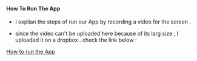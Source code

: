 

#### How To Run The App

   * I explian the steps of run our App by recording a video for the screen .
    
   * since the video can't be uploaded here because of its larg size , I uploaded it on a dropbox . check the  link below :

   [How to run the App ](https://www.dropbox.com/s/0asx5rh2in2lo1d/Run-the-APP.mov?dl=0 "How to run the App ")
    

